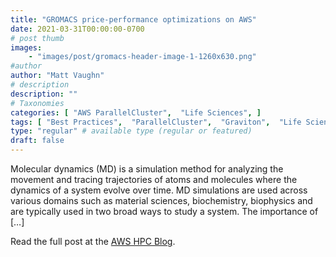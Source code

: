 ```yaml
---
title: "GROMACS price-performance optimizations on AWS"
date: 2021-03-31T00:00:00-0700
# post thumb
images:
    - "images/post/gromacs-header-image-1-1260x630.png"
#author
author: "Matt Vaughn"
# description
description: ""
# Taxonomies
categories: [ "AWS ParallelCluster",  "Life Sciences", ]
tags: [ "Best Practices",  "ParallelCluster",  "Graviton",  "Life Sciences",  "Simulation",  "EC2",  "HPC",  "hpcblog", ]
type: "regular" # available type (regular or featured)
draft: false
---
```


Molecular dynamics (MD) is a simulation method for analyzing the movement and tracing trajectories of atoms and molecules where the dynamics of a system evolve over time. MD simulations are used across various domains such as material sciences, biochemistry, biophysics and are typically used in two broad ways to study a system. The importance of […]

Read the full post at the [AWS HPC Blog](https://aws.amazon.com/blogs/hpc/gromacs-price-performance-optimizations-on-aws/).
